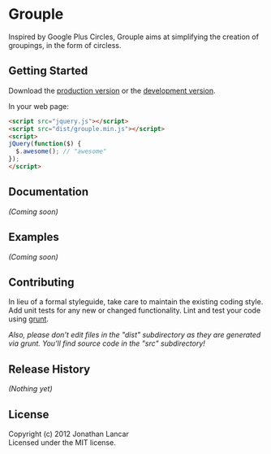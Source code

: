 # Grouple

Inspired by Google Plus Circles, Grouple aims at simplifying the creation of groupings, in the form of circless.

## Getting Started
Download the [production version][min] or the [development version][max].

[min]: https://raw.github.com/jonaphin/grouple/master/dist/grouple.min.js
[max]: https://raw.github.com/jonaphin/grouple/master/dist/grouple.js

In your web page:

```html
<script src="jquery.js"></script>
<script src="dist/grouple.min.js"></script>
<script>
jQuery(function($) {
  $.awesome(); // "awesome"
});
</script>
```

## Documentation
_(Coming soon)_

## Examples
_(Coming soon)_

## Contributing
In lieu of a formal styleguide, take care to maintain the existing coding style. Add unit tests for any new or changed functionality. Lint and test your code using [grunt](https://github.com/cowboy/grunt).

_Also, please don't edit files in the "dist" subdirectory as they are generated via grunt. You'll find source code in the "src" subdirectory!_

## Release History
_(Nothing yet)_

## License
Copyright (c) 2012 Jonathan Lancar  
Licensed under the MIT license.
